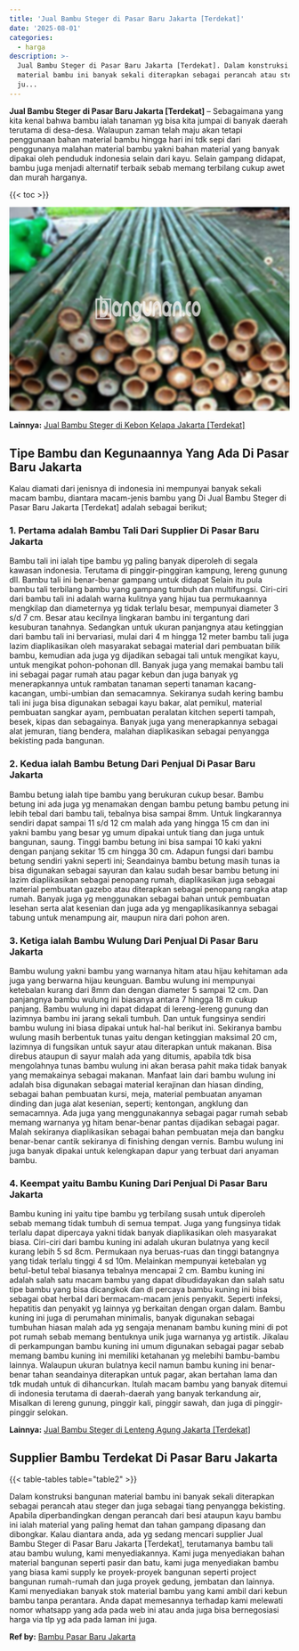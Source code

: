 ```yaml
---
title: 'Jual Bambu Steger di Pasar Baru Jakarta [Terdekat]'
date: '2025-08-01'
categories:
  - harga
description: >-
  Jual Bambu Steger di Pasar Baru Jakarta [Terdekat]. Dalam konstruksi bangunan
  material bambu ini banyak sekali diterapkan sebagai perancah atau steger dan
  ju...
---
```


**Jual Bambu Steger di Pasar Baru Jakarta \[Terdekat\]** – Sebagaimana yang kita kenal bahwa bambu ialah tanaman yg bisa kita jumpai di banyak daerah terutama di desa-desa. Walaupun zaman telah maju akan tetapi penggunaan bahan material bambu hingga hari ini tdk sepi dari penggunanya malahan material bambu yakni bahan material yang banyak dipakai oleh penduduk indonesia selain dari kayu. Selain gampang didapat, bambu juga menjadi alternatif terbaik sebab memang terbilang cukup awet dan murah harganya.

{{< toc >}}

![Jual Bambu Steger di Pasar Baru Jakarta [Terdekat]](/images/jual-bambu-tali-23.png)

**Lainnya:** [Jual Bambu Steger di Kebon Kelapa Jakarta \[Terdekat\]](https://bambu.bangunan.co/jual-bambu-steger-di-kebon-kelapa-jakarta-terdekat/)

## Tipe Bambu dan Kegunaannya Yang Ada Di Pasar Baru Jakarta

Kalau diamati dari jenisnya di indonesia ini mempunyai banyak sekali macam bambu, diantara macam-jenis bambu yang Di Jual Bambu Steger di Pasar Baru Jakarta \[Terdekat\] adalah sebagai berikut;

### 1\. Pertama adalah Bambu Tali Dari Supplier Di Pasar Baru Jakarta

Bambu tali ini ialah tipe bambu yg paling banyak diperoleh di segala kawasan indonesia. Terutama di pinggir-pinggiran kampung, lereng gunung dll. Bambu tali ini benar-benar gampang untuk didapat Selain itu pula bambu tali terbilang bambu yang gampang tumbuh dan multifungsi. Ciri-ciri dari bambu tali ini adalah warna kulitnya yang hijau tua permukaannya mengkilap dan diameternya yg tidak terlalu besar, mempunyai diameter 3 s/d 7 cm. Besar atau kecilnya lingkaran bambu ini tergantung dari kesuburan tanahnya. Sedangkan untuk ukuran panjangnya atau ketinggian dari bambu tali ini bervariasi, mulai dari 4 m hingga 12 meter bambu tali juga lazim diaplikasikan oleh masyarakat sebagai material dari pembuatan bilik bambu, kemudian ada juga yg dijadikan sebagai tali untuk mengikat kayu, untuk mengikat pohon-pohonan dll. Banyak juga yang memakai bambu tali ini sebagai pagar rumah atau pagar kebun dan juga banyak yg menerapkannya untuk rambatan tanaman seperti tanaman kacang-kacangan, umbi-umbian dan semacamnya. Sekiranya sudah kering bambu tali ini juga bisa digunakan sebagai kayu bakar, alat pemikul, material pembuatan sangkar ayam, pembuatan peralatan kitchen seperti tampah, besek, kipas dan sebagainya. Banyak juga yang menerapkannya sebagai alat jemuran, tiang bendera, malahan diaplikasikan sebagai penyangga bekisting pada bangunan.

### 2\. Kedua ialah Bambu Betung Dari Penjual Di Pasar Baru Jakarta

Bambu betung ialah tipe bambu yang berukuran cukup besar. Bambu betung ini ada juga yg menamakan dengan bambu petung bambu petung ini lebih tebal dari bambu tali, tebalnya bisa sampai 8mm. Untuk lingkarannya sendiri dapat sampai 11 s/d 12 cm malah ada yang hingga 15 cm dan ini yakni bambu yang besar yg umum dipakai untuk tiang dan juga untuk bangunan, saung. Tinggi bambu betung ini bisa sampai 10 kaki yakni dengan panjang sekitar 15 cm hingga 30 cm. Adapun fungsi dari bambu betung sendiri yakni seperti ini; Seandainya bambu betung masih tunas ia bisa digunakan sebagai sayuran dan kalau sudah besar bambu betung ini lazim diaplikasikan sebagai penopang rumah, diaplikasikan juga sebagai material pembuatan gazebo atau diterapkan sebagai penopang rangka atap rumah. Banyak juga yg menggunakan sebagai bahan untuk pembuatan lesehan serta alat kesenian dan juga ada yg mengaplikasikannya sebagai tabung untuk menampung air, maupun nira dari pohon aren.

### 3\. Ketiga ialah Bambu Wulung Dari Penjual Di Pasar Baru Jakarta

Bambu wulung yakni bambu yang warnanya hitam atau hijau kehitaman ada juga yang berwarna hijau keunguan. Bambu wulung ini mempunyai ketebalan kurang dari 8mm dan dengan diameter 5 sampai 12 cm. Dan panjangnya bambu wulung ini biasanya antara 7 hingga 18 m cukup panjang. Bambu wulung ini dapat didapat di lereng-lereng gunung dan lazimnya bambu ini jarang sekali tumbuh. Dan untuk fungsinya sendiri bambu wulung ini biasa dipakai untuk hal-hal berikut ini. Sekiranya bambu wulung masih berbentuk tunas yaitu dengan ketinggian maksimal 20 cm, lazimnya di fungsikan untuk sayur atau diterapkan untuk makanan. Bisa direbus ataupun di sayur malah ada yang ditumis, apabila tdk bisa mengolahnya tunas bambu wulung ini akan berasa pahit maka tidak banyak yang memakainya sebagai makanan. Manfaat lain dari bambu wulung ini adalah bisa digunakan sebagai material kerajinan dan hiasan dinding, sebagai bahan pembuatan kursi, meja, material pembuatan anyaman dinding dan juga alat kesenian, seperti; kentongan, angklung dan semacamnya. Ada juga yang menggunakannya sebagai pagar rumah sebab memang warnanya yg hitam benar-benar pantas dijadikan sebagai pagar. Malah sekiranya diaplikasikan sebagai bahan pembuatan meja dan bangku benar-benar cantik sekiranya di finishing dengan vernis. Bambu wulung ini juga banyak dipakai untuk kelengkapan dapur yang terbuat dari anyaman bambu.

### 4\. Keempat yaitu Bambu Kuning Dari Penjual Di Pasar Baru Jakarta

Bambu kuning ini yaitu tipe bambu yg terbilang susah untuk diperoleh sebab memang tidak tumbuh di semua tempat. Juga yang fungsinya tidak terlalu dapat dipercaya yakni tidak banyak diaplikasikan oleh masyarakat biasa. Ciri-ciri dari bambu kuning ini adalah ukuran bulatnya yang kecil kurang lebih 5 sd 8cm. Permukaan nya beruas-ruas dan tinggi batangnya yang tidak terlalu tinggi 4 sd 10m. Melainkan mempunyai ketebalan yg betul-betul tebal biasanya tebalnya mencapai 2 cm. Bambu kuning ini adalah salah satu macam bambu yang dapat dibudidayakan dan salah satu tipe bambu yang bisa dicangkok dan di percaya bambu kuning ini bisa sebagai obat herbal dari bermacam-macam jenis penyakit. Seperti infeksi, hepatitis dan penyakit yg lainnya yg berkaitan dengan organ dalam. Bambu kuning ini juga di perumahan minimalis, banyak digunakan sebagai tumbuhan hiasan malah ada yg sengaja menanam bambu kuning mini di pot pot rumah sebab memang bentuknya unik juga warnanya yg artistik. Jikalau di perkampungan bambu kuning ini umum digunakan sebagai pagar sebab memang bambu kuning ini memiliki ketahanan yg melebihi bambu-bambu lainnya. Walaupun ukuran bulatnya kecil namun bambu kuning ini benar-benar tahan seandainya diterapkan untuk pagar, akan bertahan lama dan tdk mudah untuk di dihancurkan. Itulah macam bambu yang banyak ditemui di indonesia terutama di daerah-daerah yang banyak terkandung air, Misalkan di lereng gunung, pinggir kali, pinggir sawah, dan juga di pinggir-pinggir selokan.

**Lainnya:** [Jual Bambu Steger di Lenteng Agung Jakarta \[Terdekat\]](https://bambu.bangunan.co/jual-bambu-steger-di-lenteng-agung-jakarta-terdekat/)

## Supplier Bambu Terdekat Di Pasar Baru Jakarta

{{< table-tables table="table2" >}}

Dalam konstruksi bangunan material bambu ini banyak sekali diterapkan sebagai perancah atau steger dan juga sebagai tiang penyangga bekisting. Apabila diperbandingkan dengan perancah dari besi ataupun kayu bambu ini ialah material yang paling hemat dan tahan gampang dipasang dan dibongkar. Kalau diantara anda, ada yg sedang mencari supplier Jual Bambu Steger di Pasar Baru Jakarta \[Terdekat\], terutamanya bambu tali atau bambu wulung, kami menyediakannya. Kami juga menyediakan bahan material bangunan seperti pasir dan batu, kami juga menyediakan bambu yang biasa kami supply ke proyek-proyek bangunan seperti project bangunan rumah-rumah dan juga proyek gedung, jembatan dan lainnya. Kami menyediakan banyak stok material bambu yang kami ambil dari kebun bambu tanpa perantara. Anda dapat memesannya terhadap kami melewati nomor whatsapp yang ada pada web ini atau anda juga bisa bernegosiasi harga via tlp yg ada pada laman ini juga.

**Ref by:** [Bambu Pasar Baru Jakarta](https://id.wikipedia.org/wiki/Bambu)
